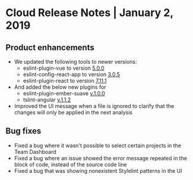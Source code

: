 # Cloud Release Notes | January 2, 2019

## Product enhancements

-   We updated the following tools to newer versions:
    -   <span class="skip-vale">eslint-plugin-vue</span> to version [5.0.0](https://www.npmjs.com/package/eslint-plugin-vue/v/5.0.0)
    -   <span class="skip-vale">eslint-config-react-app</span> to version [3.0.5](https://www.npmjs.com/package/eslint-config-react-app/v/3.0.5-next.c662dfb0)
    -   <span class="skip-vale">eslint-plugin-react</span> to version [7.11.1](https://www.npmjs.com/package/eslint-plugin-react/v/7.11.1)
-   And added the below new plugins for
    -   <span class="skip-vale">eslint-plugin-ember-suave</span> [v.1.0.0](https://www.npmjs.com/package/eslint-plugin-ember-suave/v/1.0.0)
    -   <span class="skip-vale">tslint-angular</span> [v.1.1.2](https://www.npmjs.com/package/tslint-angular/v/1.1.2)
-   Improved the UI message when a file is ignored to clarify that the changes will only be applied in the next analysis

## Bug fixes

-   Fixed a bug where it wasn't possible to select certain projects in the Team Dashboard
-   Fixed a bug where an issue showed the error message repeated in the block of code, instead of the source code line
-   Fixed a bug that was showing nonexistent Stylelint patterns in the UI
